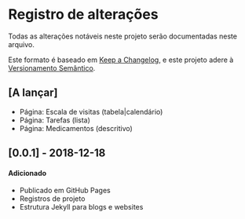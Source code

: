 # Registro de alterações
Todas as alterações notáveis neste projeto serão documentadas neste arquivo.

Este formato é baseado em [Keep a Changelog](https://keepachangelog.com/en/1.0.0/),
e este projeto adere à [Versionamento Semântico](https://semver.org/spec/v2.0.0.html).

## [A lançar]
- Página: Escala de visitas (tabela|calendário)
- Página: Tarefas (lista)
- Página: Medicamentos (descritivo)

## [0.0.1] - 2018-12-18
#### Adicionado
- Publicado em GitHub Pages
- Registros de projeto
- Estrutura Jekyll para blogs e websites